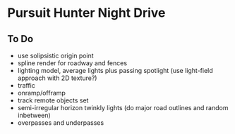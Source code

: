 # Pursuit Hunter Night Drive

## To Do

- use solipsistic origin point
- spline render for roadway and fences
- lighting model, average lights plus passing spotlight (use light-field approach with 2D texture?)
- traffic
- onramp/offramp
- track remote objects set
- semi-irregular horizon twinkly lights (do major road outlines and random inbetween)
- overpasses and underpasses
